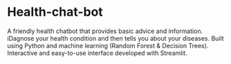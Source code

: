 # Health-chat-bot
A friendly health chatbot that provides basic advice and information.
iDagnose your health condition and then tells you about your diseases.
Built using Python and machine learning (Random Forest & Decision Trees).
Interactive and easy-to-use interface developed with Streamlit.
